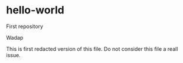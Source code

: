 # hello-world
First repository

Wadap

This is first redacted version of this file. Do not consider this file a reall issue. 
